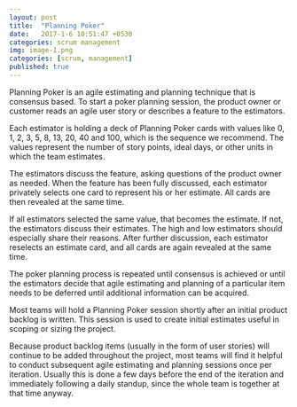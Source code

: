 ```yaml
---
layout: post
title:  "Planning Poker"
date:   2017-1-6 10:51:47 +0530
categories: scrum management
img: image-1.png
categories: [scrum, management]
published: true
---
```



Planning Poker is an agile estimating and planning technique that is consensus based. To start a poker planning session, the product owner or customer reads an agile user story or describes a feature to the estimators. 

Each estimator is holding a deck of Planning Poker cards with values like 0, 1, 2, 3, 5, 8, 13, 20, 40 and 100, which is the sequence we recommend. The values represent the number of story points, ideal days, or other units in which the team estimates.

The estimators discuss the feature, asking questions of the product owner as needed. When the feature has been fully discussed, each estimator privately selects one card to represent his or her estimate. All cards are then revealed at the same time.

If all estimators selected the same value, that becomes the estimate. If not, the estimators discuss their estimates. The high and low estimators should especially share their reasons. After further discussion, each estimator reselects an estimate card, and all cards are again revealed at the same time.

The poker planning process is repeated until consensus is achieved or until the estimators decide that agile estimating and planning of a particular item needs to be deferred until additional information can be acquired.

Most teams will hold a Planning Poker session shortly after an initial product backlog is written. This session is used to create initial estimates useful in scoping or sizing the project.

Because product backlog items (usually in the form of user stories) will continue to be added throughout the project, most teams will find it helpful to conduct subsequent agile estimating and planning sessions once per iteration. Usually this is done a few days before the end of the iteration and immediately following a daily standup, since the whole team is together at that time anyway.
